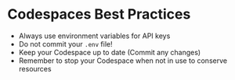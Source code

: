  # Codespaces Best Practices

- Always use environment variables for API keys
- Do not commit your `.env` file!
- Keep your Codespace up to date (Commit any changes)
- Remember to stop your Codespace when not in use to conserve resources